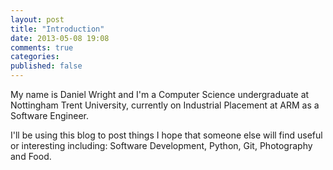 ```yaml
---
layout: post
title: "Introduction"
date: 2013-05-08 19:08
comments: true
categories:  
published: false
---
```


My name is Daniel Wright and I'm a Computer Science undergraduate at Nottingham Trent University, currently on Industrial Placement at ARM as a Software Engineer.

I'll be using this blog to post things I hope that someone else will find useful or interesting including: Software Development, Python, Git, Photography and Food.
